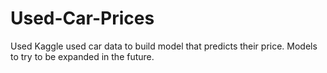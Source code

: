 # Used-Car-Prices
Used Kaggle used car data to build model that predicts their price. Models to try to be expanded in the future.
